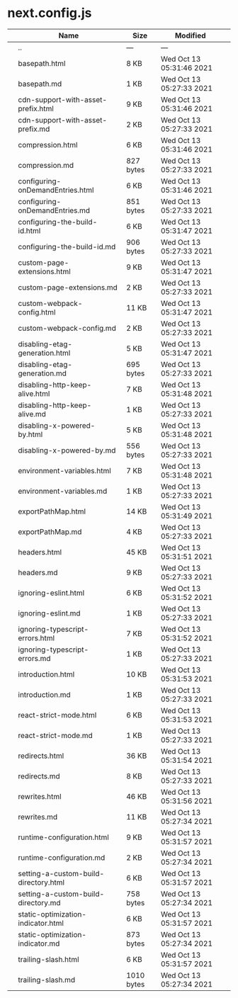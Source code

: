 next.config.js
==============

<table><thead><tr class="header"><th></th><th>Name</th><th>Size</th><th>Modified</th><th></th></tr></thead><tbody><tr class="odd"><td></td><td><span class="goup">..</span></td><td>—</td><td>—</td><td></td></tr><tr class="even"><td></td><td><span class="name">basepath.html</span></td><td>8 KB</td><td>Wed Oct 13 05:31:46 2021</td><td></td></tr><tr class="odd"><td></td><td><span class="name">basepath.md</span></td><td>1 KB</td><td>Wed Oct 13 05:27:33 2021</td><td></td></tr><tr class="even"><td></td><td><span class="name">cdn-support-with-asset-prefix.html</span></td><td>9 KB</td><td>Wed Oct 13 05:31:46 2021</td><td></td></tr><tr class="odd"><td></td><td><span class="name">cdn-support-with-asset-prefix.md</span></td><td>2 KB</td><td>Wed Oct 13 05:27:33 2021</td><td></td></tr><tr class="even"><td></td><td><span class="name">compression.html</span></td><td>6 KB</td><td>Wed Oct 13 05:31:46 2021</td><td></td></tr><tr class="odd"><td></td><td><span class="name">compression.md</span></td><td>827 bytes</td><td>Wed Oct 13 05:27:33 2021</td><td></td></tr><tr class="even"><td></td><td><span class="name">configuring-onDemandEntries.html</span></td><td>6 KB</td><td>Wed Oct 13 05:31:46 2021</td><td></td></tr><tr class="odd"><td></td><td><span class="name">configuring-onDemandEntries.md</span></td><td>851 bytes</td><td>Wed Oct 13 05:27:33 2021</td><td></td></tr><tr class="even"><td></td><td><span class="name">configuring-the-build-id.html</span></td><td>6 KB</td><td>Wed Oct 13 05:31:47 2021</td><td></td></tr><tr class="odd"><td></td><td><span class="name">configuring-the-build-id.md</span></td><td>906 bytes</td><td>Wed Oct 13 05:27:33 2021</td><td></td></tr><tr class="even"><td></td><td><span class="name">custom-page-extensions.html</span></td><td>9 KB</td><td>Wed Oct 13 05:31:47 2021</td><td></td></tr><tr class="odd"><td></td><td><span class="name">custom-page-extensions.md</span></td><td>2 KB</td><td>Wed Oct 13 05:27:33 2021</td><td></td></tr><tr class="even"><td></td><td><span class="name">custom-webpack-config.html</span></td><td>11 KB</td><td>Wed Oct 13 05:31:47 2021</td><td></td></tr><tr class="odd"><td></td><td><span class="name">custom-webpack-config.md</span></td><td>2 KB</td><td>Wed Oct 13 05:27:33 2021</td><td></td></tr><tr class="even"><td></td><td><span class="name">disabling-etag-generation.html</span></td><td>5 KB</td><td>Wed Oct 13 05:31:47 2021</td><td></td></tr><tr class="odd"><td></td><td><span class="name">disabling-etag-generation.md</span></td><td>695 bytes</td><td>Wed Oct 13 05:27:33 2021</td><td></td></tr><tr class="even"><td></td><td><span class="name">disabling-http-keep-alive.html</span></td><td>7 KB</td><td>Wed Oct 13 05:31:48 2021</td><td></td></tr><tr class="odd"><td></td><td><span class="name">disabling-http-keep-alive.md</span></td><td>1 KB</td><td>Wed Oct 13 05:27:33 2021</td><td></td></tr><tr class="even"><td></td><td><span class="name">disabling-x-powered-by.html</span></td><td>5 KB</td><td>Wed Oct 13 05:31:48 2021</td><td></td></tr><tr class="odd"><td></td><td><span class="name">disabling-x-powered-by.md</span></td><td>556 bytes</td><td>Wed Oct 13 05:27:33 2021</td><td></td></tr><tr class="even"><td></td><td><span class="name">environment-variables.html</span></td><td>7 KB</td><td>Wed Oct 13 05:31:48 2021</td><td></td></tr><tr class="odd"><td></td><td><span class="name">environment-variables.md</span></td><td>1 KB</td><td>Wed Oct 13 05:27:33 2021</td><td></td></tr><tr class="even"><td></td><td><span class="name">exportPathMap.html</span></td><td>14 KB</td><td>Wed Oct 13 05:31:49 2021</td><td></td></tr><tr class="odd"><td></td><td><span class="name">exportPathMap.md</span></td><td>4 KB</td><td>Wed Oct 13 05:27:33 2021</td><td></td></tr><tr class="even"><td></td><td><span class="name">headers.html</span></td><td>45 KB</td><td>Wed Oct 13 05:31:51 2021</td><td></td></tr><tr class="odd"><td></td><td><span class="name">headers.md</span></td><td>9 KB</td><td>Wed Oct 13 05:27:33 2021</td><td></td></tr><tr class="even"><td></td><td><span class="name">ignoring-eslint.html</span></td><td>6 KB</td><td>Wed Oct 13 05:31:52 2021</td><td></td></tr><tr class="odd"><td></td><td><span class="name">ignoring-eslint.md</span></td><td>1 KB</td><td>Wed Oct 13 05:27:33 2021</td><td></td></tr><tr class="even"><td></td><td><span class="name">ignoring-typescript-errors.html</span></td><td>7 KB</td><td>Wed Oct 13 05:31:52 2021</td><td></td></tr><tr class="odd"><td></td><td><span class="name">ignoring-typescript-errors.md</span></td><td>1 KB</td><td>Wed Oct 13 05:27:33 2021</td><td></td></tr><tr class="even"><td></td><td><span class="name">introduction.html</span></td><td>10 KB</td><td>Wed Oct 13 05:31:53 2021</td><td></td></tr><tr class="odd"><td></td><td><span class="name">introduction.md</span></td><td>1 KB</td><td>Wed Oct 13 05:27:33 2021</td><td></td></tr><tr class="even"><td></td><td><span class="name">react-strict-mode.html</span></td><td>6 KB</td><td>Wed Oct 13 05:31:53 2021</td><td></td></tr><tr class="odd"><td></td><td><span class="name">react-strict-mode.md</span></td><td>1 KB</td><td>Wed Oct 13 05:27:33 2021</td><td></td></tr><tr class="even"><td></td><td><span class="name">redirects.html</span></td><td>36 KB</td><td>Wed Oct 13 05:31:54 2021</td><td></td></tr><tr class="odd"><td></td><td><span class="name">redirects.md</span></td><td>8 KB</td><td>Wed Oct 13 05:27:33 2021</td><td></td></tr><tr class="even"><td></td><td><span class="name">rewrites.html</span></td><td>46 KB</td><td>Wed Oct 13 05:31:56 2021</td><td></td></tr><tr class="odd"><td></td><td><span class="name">rewrites.md</span></td><td>11 KB</td><td>Wed Oct 13 05:27:34 2021</td><td></td></tr><tr class="even"><td></td><td><span class="name">runtime-configuration.html</span></td><td>9 KB</td><td>Wed Oct 13 05:31:57 2021</td><td></td></tr><tr class="odd"><td></td><td><span class="name">runtime-configuration.md</span></td><td>2 KB</td><td>Wed Oct 13 05:27:34 2021</td><td></td></tr><tr class="even"><td></td><td><span class="name">setting-a-custom-build-directory.html</span></td><td>6 KB</td><td>Wed Oct 13 05:31:57 2021</td><td></td></tr><tr class="odd"><td></td><td><span class="name">setting-a-custom-build-directory.md</span></td><td>758 bytes</td><td>Wed Oct 13 05:27:34 2021</td><td></td></tr><tr class="even"><td></td><td><span class="name">static-optimization-indicator.html</span></td><td>6 KB</td><td>Wed Oct 13 05:31:57 2021</td><td></td></tr><tr class="odd"><td></td><td><span class="name">static-optimization-indicator.md</span></td><td>873 bytes</td><td>Wed Oct 13 05:27:34 2021</td><td></td></tr><tr class="even"><td></td><td><span class="name">trailing-slash.html</span></td><td>6 KB</td><td>Wed Oct 13 05:31:57 2021</td><td></td></tr><tr class="odd"><td></td><td><span class="name">trailing-slash.md</span></td><td>1010 bytes</td><td>Wed Oct 13 05:27:34 2021</td><td></td></tr></tbody></table>

